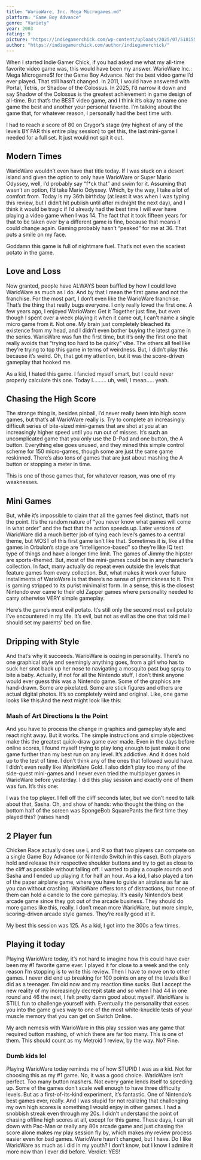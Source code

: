 ```yaml
---
title: "WarioWare, Inc. Mega Microgames.md"
platform: "Game Boy Advance"
genre: "Variety"
year: 2003
rating: 9
picture: "https://indiegamerchick.com/wp-content/uploads/2025/07/518155052_23896377060027234_950307121437410712_n.jpg?w=630"
author: "https://indiegamerchick.com/author/indiegamerchick/"
---
```


When I started Indie Gamer Chick, if you had asked me what my all-time favorite video game was, this would have been my answer. WarioWare Inc.: Mega Microgame$! for the Game Boy Advance. Not the best video game I’d ever played. That still hasn’t changed. In 2011, I would have answered with Portal, Tetris, or Shadow of the Colossus. In 2025, I’d narrow it down and say Shadow of the Colossus is the greatest achievement in game design of all-time. But that’s the BEST video game, and I think it’s okay to name one game the best and another your personal favorite. I’m talking about the game that, for whatever reason, I personally had the best time with.

I had to reach a score of 80 on Crygor’s stage (my highest of any of the levels BY FAR this entire play session) to get this, the last mini-game I needed for a full set. It just would not spit it out.

## Modern Times
WarioWare wouldn’t even have that title today. If I was stuck on a desert island and given the option to only have WarioWare or Super Mario Odyssey, well, I’d probably say “f*ck that” and swim for it. Assuming that wasn’t an option, I’d take Mario Odyssey. Which, by the way, I take a lot of comfort from. Today is my 36th birthday (at least it was when I was typing this review, but I didn’t hit publish until after midnight the next day), and I think it would be tragic if I’d already had the best time I will ever have playing a video game when I was 14. The fact that it took fifteen years for that to be taken over by a different game is fine, because that means it could change again. Gaming probably hasn’t “peaked” for me at 36. That puts a smile on my face.

Goddamn this game is full of nightmare fuel. That’s not even the scariest potato in the game.

## Love and Loss
Now granted, people have ALWAYS been baffled by how I could love WarioWare as much as I do. And by that I mean the first game and not the franchise. For the most part, I don’t even like the WarioWare franchise. That’s the thing that really bugs everyone. I only really loved the first one. A few years ago, I enjoyed WarioWare: Get it Together just fine, but even though I spent over a week playing it when it came out, I can’t name a single micro game from it. Not one. My brain just completely bleached its existence from my head, and I didn’t even bother buying the latest game in the series. WarioWare was fun the first time, but it’s only the first one that really avoids that “trying too hard to be quirky” vibe. The others all feel like they’re trying to top this game in terms of weirdness. But, I didn’t play this because it’s weird. Oh, that got my attention, but it was the score-driven gameplay that hooked me.

As a kid, I hated this game. I fancied myself smart, but I could never properly calculate this one. Today I……… uh, well, I mean….. yeah.

## Chasing the High Score
The strange thing is, besides pinball, I’d never really been into high score games, but that’s all WarioWare really is. Try to complete an increasingly difficult series of bite-sized mini-games that are shot at you at an increasingly higher speed until you run out of misses. It’s such an uncomplicated game that you only use the D-Pad and one button, the A button. Everything else goes unused, and they mined this simple control scheme for 150 micro-games, though some are just the same game reskinned. There’s also tons of games that are just about mashing the A button or stopping a meter in time.

This is one of those games that, for whatever reason, was one of my weaknesses.

## Mini Games
But, while it’s impossible to claim that all the games feel distinct, that’s not the point. It’s the random nature of “you never know what games will come in what order” and the fact that the action speeds up. Later versions of WarioWare did a much better job of tying each level’s games to a central theme, but MOST of this first game isn’t like that. Sometimes it is, like all the games in Orbulon’s stage are “intelligence-based” so they’re like IQ test type of things and have a longer time limit. The games of Jimmy the hipster are sports-themed. But, most of the mini-games could be in any character’s collection. In fact, many actually do repeat even outside the levels that feature games from every collection. But, what makes it work over future installments of WarioWare is that there’s no sense of gimmickness to it. This is gaming stripped to its purist minimalist form. In a sense, this is the closest Nintendo ever came to their old Zapper games where personality needed to carry otherwise VERY simple gameplay.

Here’s the game’s most evil potato. It’s still only the second most evil potato I’ve encountered in my life. It’s evil, but not as evil as the one that told me I should set my parents’ bed on fire.

## Dripping with Style
And that’s why it succeeds. WarioWare is oozing in personality. There’s no one graphical style and seemingly anything goes, from a girl who has to suck her snot back up her nose to navigating a mosquito past bug spray to bite a baby. Actually, if not for all the Nintendo stuff, I don’t think anyone would ever guess this was a Nintendo game. Some of the graphics are hand-drawn. Some are pixelated. Some are stick figures and others are actual digital photos. It’s so completely weird and original. Like, one game looks like this:And the next might look like this:

### Mash of Art Directions Is the Point
And you have to process the change in graphics and gameplay style and react right away. But it works. The simple instructions and simple objectives make this the greatest quick-draw game ever made. Even in the days before online scores, I found myself trying to play long enough to just make it one game further than my best run on any level. It’s addictive. And it does hold up to the test of time. I don’t think any of the ones that followed would have. I didn’t even really like WarioWare Gold. I also didn’t play too many of the side-quest mini-games and I never even tried the multiplayer games in WarioWare before yesterday. I did this play session and exactly one of them was fun. It’s this one:

I was the top player. I fell off the cliff seconds later, but we don’t need to talk about that, Sasha. Oh, and show of hands: who thought the thing on the bottom half of the screen was SpongeBob SquarePants the first time they played this? (raises hand)

## 2 Player fun
Chicken Race actually does use L and R so that two players can compete on a single Game Boy Advance (or Nintendo Switch in this case). Both players hold and release their respective shoulder buttons and try to get as close to the cliff as possible without falling off. I wanted to play a couple rounds and Sasha and I ended up playing it for half an hour. As a kid, I also played a ton of the paper airplane game, where you have to guide an airplane as far as you can without crashing. WarioWare offers tons of distractions, but none of them can hold a candle to the core gameplay. It’s easily Nintendo’s best arcade game since they got out of the arcade business. They should do more games like this, really. I don’t mean more WarioWare, but more simple, scoring-driven arcade style games. They’re really good at it.

My best this session was 125. As a kid, I got into the 300s a few times.

## Playing it today
Playing WarioWare today, it’s not hard to imagine how this could have ever been my #1 favorite game ever. I played it for close to a week and the only reason I’m stopping is to write this review. Then I have to move on to other games. I never did end up breaking for 100 points on any of the levels like I did as a teenager. I’m old now and my reaction time sucks. But I accept the new reality of my increasingly decrepit state and so when I had 44 in one round and 46 the next, I felt pretty damn good about myself. WarioWare is STILL fun to challenge yourself with. Eventually the personality that eases you into the game gives way to one of the most white-knuckle tests of your muscle memory that you can get on Switch Online.

My arch nemesis with WarioWare in this play session was any game that required button mashing, of which there are far too many. This is one of them. This should count as my Metroid 1 review, by the way. No? Fine.

### Dumb kids lol
Playing WarioWare today reminds me of how STUPID I was as a kid. Not for choosing this as my #1 game. No, it was a good choice. WarioWare isn’t perfect. Too many button mashers. Not every game lends itself to speeding up. Some of the games don’t scale well enough to have three difficulty levels. But as a first-of-its-kind experiment, it’s fantastic. One of Nintendo’s best games ever, really. And I was stupid for not realizing that challenging my own high scores is something I would enjoy in other games. I had a snobbish streak even through my 20s. I didn’t understand the point of chasing offline high scores at all, except for this game. These days, I can sit down with Pac-Man or really any 80s arcade game and just chasing the score alone makes my play session fly by, which makes my review process easier even for bad games. WarioWare hasn’t changed, but I have. Do I like WarioWare as much as I did in my youth? I don’t know, but I know I admire it more now than I ever did before.
Verdict: YES!
